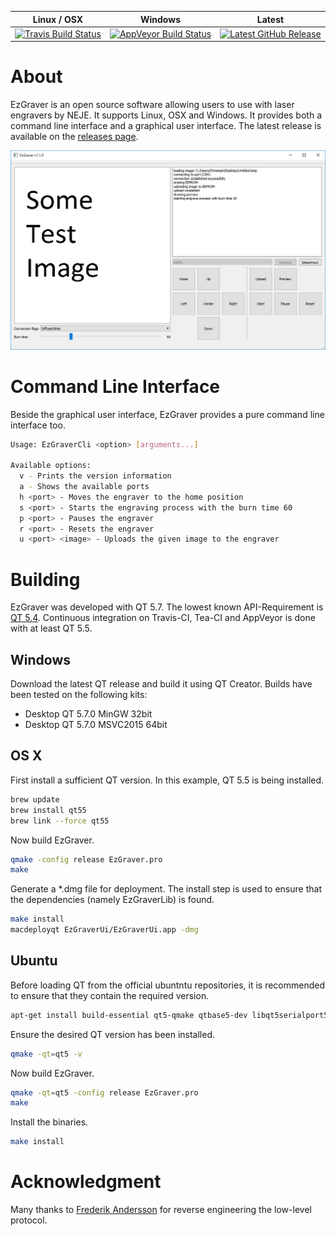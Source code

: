 
| Linux / OSX | Windows | Latest |
|-------------|---------|---------|
|[![Travis Build Status](https://travis-ci.org/camrein/EzGraver.svg?branch=master)](https://travis-ci.org/camrein/EzGraver)|[![AppVeyor Build Status](https://ci.appveyor.com/api/projects/status/g98wrysmliq4t8d9/branch/master?svg=true)](https://ci.appveyor.com/project/camrein/ezgraver)|[![Latest GitHub Release](https://img.shields.io/github/release/camrein/EzGraver.svg)](https://github.com/camrein/EzGraver/releases/latest)|

# About
EzGraver is an open source software allowing users to use with laser engravers by NEJE. It supports Linux, OSX and Windows. It provides both a command line interface and a graphical user interface. The latest release is available on the [releases page](https://github.com/camrein/EzGraver/releases/latest).

![](screenshot.png)

# Command Line Interface
Beside the graphical user interface, EzGraver provides a pure command line interface too.
```bash
Usage: EzGraverCli <option> [arguments...]

Available options:
  v - Prints the version information
  a - Shows the available ports
  h <port> - Moves the engraver to the home position
  s <port> - Starts the engraving process with the burn time 60
  p <port> - Pauses the engraver
  r <port> - Resets the engraver
  u <port> <image> - Uploads the given image to the engraver
```

# Building
EzGraver was developed with QT 5.7. The lowest known API-Requirement is [QT 5.4](http://doc.qt.io/qt-5.7/qtimer.html#singleShot-4). Continuous integration on Travis-CI, Tea-CI and AppVeyor is done with at least QT 5.5.

## Windows
Download the latest QT release and build it using QT Creator. Builds have been tested on the following kits:
- Desktop QT 5.7.0 MinGW 32bit
- Desktop QT 5.7.0 MSVC2015 64bit

## OS X
First install a sufficient QT version. In this example, QT 5.5 is being installed.
```bash
brew update
brew install qt55
brew link --force qt55
```

Now build EzGraver.
```bash
qmake -config release EzGraver.pro
make
```

Generate a *.dmg file for deployment. The install step is used to ensure that the dependencies (namely EzGraverLib) is found.
```bash
make install
macdeployqt EzGraverUi/EzGraverUi.app -dmg
```


## Ubuntu
Before loading QT from the official ubuntntu repositories, it is recommended to ensure that they contain the required version.
```bash
apt-get install build-essential qt5-qmake qtbase5-dev libqt5serialport5-dev
```

Ensure the desired QT version has been installed.
```bash
qmake -qt=qt5 -v
```

Now build EzGraver.
```bash
qmake -qt=qt5 -config release EzGraver.pro
make
```

Install the binaries.
```bash
make install
```

# Acknowledgment
Many thanks to [Frederik Andersson](https://github.com/Na1w) for reverse engineering the low-level protocol.


